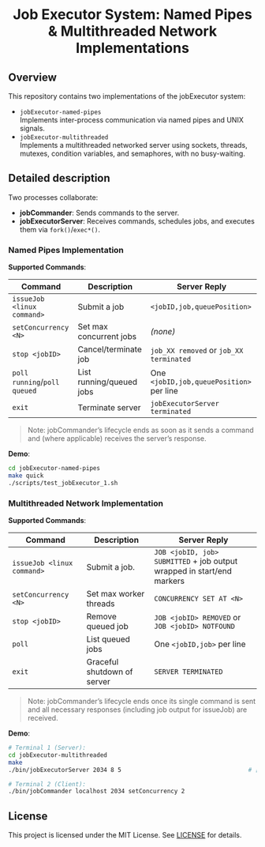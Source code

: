 <h1 align="center">Job Executor System: Named Pipes & Multithreaded Network Implementations</h1>

## Overview
This repository contains two implementations of the jobExecutor system:
- `jobExecutor‑named‑pipes`  
  Implements inter-process communication via named pipes and UNIX signals.
- `jobExecutor‑multithreaded`  
  Implements a multithreaded networked server using sockets, threads, mutexes, condition variables, and semaphores, with no busy-waiting.

## Detailed description
Two processes collaborate:
- **jobCommander**: Sends commands to the server.
- **jobExecutorServer**: Receives commands, schedules jobs, and executes them via `fork()`/`exec*()`.


### Named Pipes Implementation
**Supported Commands**:

| Command                        | Description                                       | Server Reply                             |
| ------------------------------ | ------------------------------------------------- | ---------------------------------------- |
| `issueJob <linux command>`     | Submit a job                                      | `<jobID,job,queuePosition>`              |
| `setConcurrency <N>`           | Set max concurrent jobs                           | *(none)*                                 |
| `stop <jobID>`                 | Cancel/terminate job                              | `job_XX removed` or `job_XX terminated`  |
| `poll running`/`poll queued`   | List running/queued jobs                          | One `<jobID,job,queuePosition>` per line |
| `exit`                         | Terminate server                                  | `jobExecutorServer terminated`           |

> Note: jobCommander’s lifecycle ends as soon as it sends a command and (where applicable) receives the server’s response.

**Demo**:
```bash
cd jobExecutor-named-pipes
make quick
./scripts/test_jobExecutor_1.sh
```

### Multithreaded Network Implementation
**Supported Commands**:

| Command                    | Description                                                              | Server Reply                                                                                                                                                |
| -------------------------- | ------------------------------------------------------------------------ | ----------------------------------------------------------------------------------------------------------------------------------------------------------- |
| `issueJob <linux command>` | Submit a job.                                                            | `JOB <jobID, job> SUBMITTED` + job output wrapped in start/end markers |
| `setConcurrency <N>`       | Set max worker threads                                                   | `CONCURRENCY SET AT <N>`                                                                                                                                    |
| `stop <jobID>`             | Remove queued job                                                        | `JOB <jobID> REMOVED` or `JOB <jobID> NOTFOUND`                                                                                                             |
| `poll`                     | List queued jobs                                                         | One `<jobID,job>` per line                                                                                                                                  |
| `exit`                     | Graceful shutdown of server                                              | `SERVER TERMINATED`                                                                                                                                         |

> Note: jobCommander’s lifecycle ends once its single command is sent and all necessary responses (including job output for issueJob) are received.

**Demo**:
```bash
# Terminal 1 (Server):
cd jobExecutor-multithreaded
make
./bin/jobExecutorServer 2034 8 5                                    # [port] [buffer] [threads]

# Terminal 2 (Client):
./bin/jobCommander localhost 2034 setConcurrency 2 
```

## License
This project is licensed under the MIT License. See [LICENSE](LICENSE) for details.
